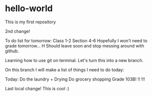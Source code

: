 # hello-world

This is my first repository

2nd change!

To do list for tomorrow:
Class 1-2
Section 4-6
Hopefully I won't need to grade tomorrow... H
Should leave soon and stop messing around with github.

Learning how to use git on terminal.
Let's turn this into a new branch.

On this branch I will make a list of things I need to do today:

Today:
Do the laundry + Drying
Do grocery shopping
Grade 103B! !! !!!

Last local change! This is cool :)
